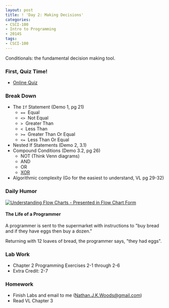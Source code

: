 ```yaml
---
layout: post
title: ! 'Day 2: Making Decisions'
categories:
- CSCI-100
- Intro to Programming
- 2014S
tags:
- CSCI-100
---
```

Conditionals: the fundamental decision making tool.

<!--more-->

### First, Quiz Time!

* [Online Quiz](https://docs.google.com/forms/d/19FiC92Qhy3ehwyeM1sqpd9pnFYBO_eT5-UkEvsDOSUM/viewform)

### Break Down

* The `If` Statement (Demo 1, pg 21)
  * `==`  Equal
  * `<>`  Not Equal
  * `>`  Greater Than
  * `<`  Less Than
  * `>=`  Greater Than Or Equal
  * `<=`  Less Than Or Equal
* Nested If Statements (Demo 2, 3.1)
* Compound Conditions (Demo 3.2, pg 26)
  * NOT (Think Venn diagrams)
  * AND
  * OR
  * [XOR](http://en.wikipedia.org/wiki/Exclusive_or)
* Algorithmic complexity (Go for the easiest to understand, VL pg 29-32)


### Daily Humor
[![Understanding Flow Charts - Presented in Flow Chart Form](http://imgs.xkcd.com/comics/flow_charts.png)](http://xkcd.com/518/)

#### The Life of a Programmer
A programmer is sent to the supermarket with instructions to "buy bread and if they have eggs then buy a dozen."

Returning with 12 loaves of bread, the programmer says, "they had eggs".


### Lab Work

* Chapter 2 Programming Exercises 2-1 through 2-6
* Extra Credit: 2-7


### Homework

* Finish Labs and email to me ([Nathan.J.K.Woods@gmail.com](mailto:Nathan.J.K.Woods@gmail.com))
* Read VL Chapter 3
